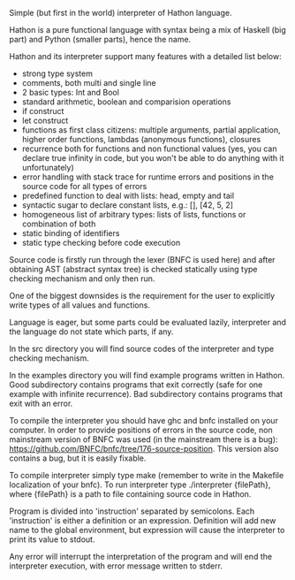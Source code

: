 Simple (but first in the world) interpreter of Hathon language.

Hathon is a pure functional language with syntax being a mix of Haskell (big part)
and Python (smaller parts), hence the name.

Hathon and its interpreter support many features with a detailed list below:

- strong type system
- comments, both multi and single line
- 2 basic types: Int and Bool
- standard arithmetic, boolean and comparision operations
- if construct
- let construct
- functions as first class citizens: multiple arguments, partial application, higher order functions, lambdas (anonymous functions), closures
- recurrence both for functions and non functional values (yes, you can declare true infinity in code, but you won't be able to do anything with it unfortunately)
- error handling with stack trace for runtime errors and positions in the source code for all types of errors
- predefined function to deal with lists: head, empty and tail
- syntactic sugar to declare constant lists, e.g.: [], [42, 5, 2]
- homogeneous list of arbitrary types: lists of lists, functions or combination of both
- static binding of identifiers
- static type checking before code execution

Source code is firstly run through the lexer (BNFC is used here) and after
obtaining AST (abstract syntax tree) is checked statically using type checking mechanism and
only then run.

One of the biggest downsides is the requirement for the user to explicitly write
types of all values and functions.

Language is eager, but some parts could be evaluated lazily, interpreter and the language
do not state which parts, if any.

In the src directory you will find source codes of the interpreter and type checking mechanism.

In the examples directory you will find example programs written in Hathon.
Good subdirectory contains programs that exit correctly (safe for one example with infinite recurrence).
Bad subdirectory contains programs that exit with an error.

To compile the interpreter you should have ghc and bnfc installed on your computer.
In order to provide positions of errors in the source code, non mainstream version of
BNFC was used (in the mainstream there is a bug): https://github.com/BNFC/bnfc/tree/176-source-position.
This version also contains a bug, but it is easily fixable.

To compile interpreter simply type make (remember to write in the Makefile localization of your bnfc).
To run interpreter type ./interpreter {filePath}, where {filePath} is a path to file containing source code in Hathon.

Program is divided into 'instruction' separated by semicolons.
Each 'instruction' is either a definition or an expression.
Definition will add new name to the global environment, but expression will cause
the interpreter to print its value to stdout.

Any error will interrupt the interpretation of the program and will end the interpreter execution,
with error message written to stderr.
